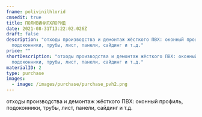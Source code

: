 ```yaml
---
fname: polivinilhlorid
cmsedit: true
title: ПОЛИВИНИЛХЛОРИД
date: 2021-08-31T13:22:02.026Z
draft: false
description: "отходы производства и демонтаж жёсткого ПВХ: оконный профиль,
  подоконники, трубы, лист, панели, сайдинг и т.д."
price: ""
shortDescription: "отходы производства и демонтаж жёсткого ПВХ: оконный профиль,
  подоконники, трубы, лист, панели, сайдинг и т.д."
materialID: 2
type: purchase
images:
  - image: /images/purchase/purchase_pvh2.png
---
```

отходы производства и демонтаж жёсткого ПВХ: оконный профиль, подоконники, трубы, лист, панели, сайдинг и т.д.